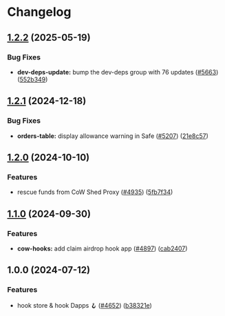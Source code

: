 # Changelog

## [1.2.2](https://github.com/cowprotocol/cowswap/compare/cowswap-abis-v1.2.1...cowswap-abis-v1.2.2) (2025-05-19)


### Bug Fixes

* **dev-deps-update:** bump the dev-deps group with 76 updates ([#5663](https://github.com/cowprotocol/cowswap/issues/5663)) ([552b349](https://github.com/cowprotocol/cowswap/commit/552b349f53762a01ccf008e9a2083248424cbafa))

## [1.2.1](https://github.com/cowprotocol/cowswap/compare/cowswap-abis-v1.2.0...cowswap-abis-v1.2.1) (2024-12-18)


### Bug Fixes

* **orders-table:** display allowance warning in Safe ([#5207](https://github.com/cowprotocol/cowswap/issues/5207)) ([21e8c57](https://github.com/cowprotocol/cowswap/commit/21e8c57ddfbadb881e56295557a82ad5cb513664))

## [1.2.0](https://github.com/cowprotocol/cowswap/compare/cowswap-abis-v1.1.0...cowswap-abis-v1.2.0) (2024-10-10)


### Features

* rescue funds from CoW Shed Proxy ([#4935](https://github.com/cowprotocol/cowswap/issues/4935)) ([5fb7f34](https://github.com/cowprotocol/cowswap/commit/5fb7f344bec8dfd26177f62c765ed1e589c56a56))

## [1.1.0](https://github.com/cowprotocol/cowswap/compare/cowswap-abis-v1.0.0...cowswap-abis-v1.1.0) (2024-09-30)


### Features

* **cow-hooks:** add claim airdrop hook app  ([#4897](https://github.com/cowprotocol/cowswap/issues/4897)) ([cab2407](https://github.com/cowprotocol/cowswap/commit/cab240778128dfbdd29f0873062a39b23695d577))

## 1.0.0 (2024-07-12)


### Features

* hook store & hook Dapps 🪝 ([#4652](https://github.com/cowprotocol/cowswap/issues/4652)) ([b38321e](https://github.com/cowprotocol/cowswap/commit/b38321e0665e1ad5f0633868f8934128601ad313))
